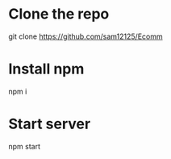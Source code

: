 # Clone the repo

git clone  https://github.com/sam12125/Ecomm

# Install npm

npm i

# Start server 

npm start
